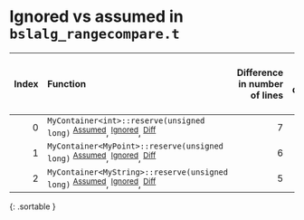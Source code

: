 # Ignored vs assumed in `bslalg_rangecompare.t`

<script src="../sorttable.js"></script>

|   Index | Function                                                                                                                                                 |   Difference in number of lines |   Function size difference in bytes |   Number of lines in assumed build | Number of bytes in assumed build   |   Number of lines in ignored build | Number of bytes in ignored build   |
|--------:|:---------------------------------------------------------------------------------------------------------------------------------------------------------|--------------------------------:|------------------------------------:|-----------------------------------:|:-----------------------------------|-----------------------------------:|:-----------------------------------|
|       0 | `MyContainer<int>::reserve(unsigned long)` <sup>[Assumed](0.assume.s.txt)</sup>, <sup>[Ignored](0.none.s.txt)</sup>, <sup>[Diff](0.diff.html)</sup>      |                               7 |                                  32 |                                384 | 4,267,184                          |                                352 | 4,267,136                          |
|       1 | `MyContainer<MyPoint>::reserve(unsigned long)` <sup>[Assumed](1.assume.s.txt)</sup>, <sup>[Ignored](1.none.s.txt)</sup>, <sup>[Diff](1.diff.html)</sup>  |                               6 |                                  16 |                                384 | 4,266,800                          |                                368 | 4,266,768                          |
|       2 | `MyContainer<MyString>::reserve(unsigned long)` <sup>[Assumed](2.assume.s.txt)</sup>, <sup>[Ignored](2.none.s.txt)</sup>, <sup>[Diff](2.diff.html)</sup> |                               5 |                                  32 |                                432 | 4,266,368                          |                                400 | 4,266,368                          |
{: .sortable }
